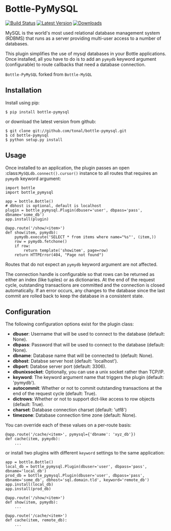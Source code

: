 Bottle-PyMySQL
============
[![Build Status](https://travis-ci.org/tonal/bottle-pymysql.svg?branch=master)](https://travis-ci.org/tonal/bottle-pymysql)
[![Latest Version](https://pypip.in/version/bottle-pymysql/badge.svg)](https://pypi.python.org/pypi/bottle-pymysql)
[![Downloads](https://pypip.in/download/bottle-pymysql/badge.svg)](https://pypi.python.org/pypi/bottle-pymysql)

MySQL is the world's most used relational database management system (RDBMS) that runs
as a server providing multi-user access to a number of databases.

This plugin simplifies the use of mysql databases in your Bottle applications. 
Once installed, all you have to do is to add an ``pymydb`` keyword argument 
(configurable) to route callbacks that need a database connection.


`Bottle-PyMySQL` forked from `Bottle-MySQL` 


Installation
------------

Install using pip:

    $ pip install bottle-pymysql

or download the latest version from github:

    $ git clone git://github.com/tonal/bottle-pymysql.git
    $ cd bottle-pymysql
    $ python setup.py install

Usage
-----

Once installed to an application, the plugin passes an open 
:class:`MySQLdb.connect().cursor()` instance to all routes that requires an ``pymydb`` keyword 
argument:

    import bottle
    import bottle_pymysql

    app = bottle.Bottle()
    # dbhost is optional, default is localhost
    plugin = bottle_pymysql.Plugin(dbuser='user', dbpass='pass', dbname='some_db')
    app.install(plugin)

    @app.route('/show/<item>')
    def show(item, pymydb):
        pymydb.execute('SELECT * from items where name="%s"', (item,))
        row = pymydb.fetchone()
        if row:
            return template('showitem', page=row)
        return HTTPError(404, "Page not found")

Routes that do not expect an ``pymydb`` keyword argument are not affected.

The connection handle is configurable so that rows can be returned as either an
index (like tuples) or as dictionaries. At the end of the request cycle, outstanding
transactions are committed and the connection is closed automatically. If an error
occurs, any changes to the database since the last commit are rolled back to keep
the database in a consistent state.

Configuration
-------------

The following configuration options exist for the plugin class:

* **dbuser**: Username that will be used to connect to the database (default: None).
* **dbpass**: Password that will be used to connect to the database (default: None).
* **dbname**: Database name that will be connected to (default: None).
* **dbhost**: Databse server host (default: 'localhost').
* **dbport**: Databse server port (default: 3306).
* **dbunixsocket**: Optionally, you can use a unix socket rather than TCP/IP.
* **keyword**: The keyword argument name that triggers the plugin (default: 'pymydb').
* **autocommit**: Whether or not to commit outstanding transactions at the end of the request cycle (default: True).
* **dictrows**: Whether or not to support dict-like access to row objects (default: True).
* **charset**: Database connection charset (default: 'utf8')
* **timezone**: Database connection time zone (default: None).

You can override each of these values on a per-route basis: 

    @app.route('/cache/<item>', pymysql={'dbname': 'xyz_db'})
    def cache(item, pymydb):
        ...
   
or install two plugins with different ``keyword`` settings to the same application:

    app = bottle.Bottle()
    local_db = bottle_pymysql.Plugin(dbuser='user', dbpass='pass', dbname='local_db')
    prod_db = bottle_pymysql.Plugin(dbuser='user', dbpass='pass', dbname='some_db', dbhost='sql.domain.tld', keyword='remote_db')
    app.install(local_db)
    app.install(prod_db)

    @app.route('/show/<item>')
    def show(item, pymydb):
        ...

    @app.route('/cache/<item>')
    def cache(item, remote_db):
        ...
